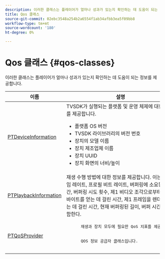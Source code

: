 ```yaml
---
description: 이러한 클래스는 플레이어가 얼마나 성과가 있는지 확인하는 데 도움이 되는 정보를 제공합니다.
title: Qos 클래스
source-git-commit: 02ebc3548a254b2a6554f1ab34afbb3ea5f09bb8
workflow-type: tm+mt
source-wordcount: '180'
ht-degree: 0%

---
```


# Qos 클래스 {#qos-classes}

이러한 클래스는 플레이어가 얼마나 성과가 있는지 확인하는 데 도움이 되는 정보를 제공합니다.

<table frame="all" colsep="1" rowsep="1" id="table_2893EFF9755149159A4F94E781C76B6E"> 
 <thead> 
  <tr rowsep="1"> 
   <th colname="1" class="entry"><b>이름</b></th> 
   <th colname="2" class="entry"><b>설명</b></th> 
  </tr> 
 </thead>
 <tbody> 
  <tr rowsep="1"> 
   <td colname="1"> <a href="https://help.adobe.com/en_US/primetime/api/psdk/appledoc/Classes/PTDeviceInformation.html" format="html" scope="external"> PTDeviceInformation</a> </td> 
   <td colname="2">TVSDK가 실행되는 플랫폼 및 운영 체제에 대한 정보를 제공합니다. 
    <ul id="ul_0DE69F3B38E84964AB98DCCD11E5E123"> 
     <li id="li_19B2D1889FCA4B0F8FCB0EE8F87353B2">플랫폼 OS 버전 </li> 
     <li id="li_CA35F4A48FD34555AC7D7832D5997AD4">TVSDK 라이브러리의 버전 번호 </li> 
     <li id="li_30D38320C2A3440E92C0A477FFFBF9A0">장치의 모델 이름 </li> 
     <li id="li_2D15164B987E405685B96A900EBF041D">장치 제조업체 이름 </li> 
     <li id="li_B78485CB9580444DB9694404706BA191">장치 UUID </li> 
     <li id="li_841EA77499B44F0692192F9DE1A798E4">장치 화면의 너비/높이 </li> 
    </ul> </td> 
  </tr> 
  <tr rowsep="1"> 
   <td colname="1"><a href="https://help.adobe.com/en_US/primetime/api/psdk/appledoc/Classes/PTPlaybackInformation.html" format="html" scope="external"> PTPlaybackInformation</a> </td> 
   <td colname="2"> 재생 수행 방법에 대한 정보를 제공합니다. 이는 프레임 레이트, 프로필 비트 레이트, 버퍼링에 소요된 총 시간, 버퍼링 시도 횟수, 제1 비디오 조각으로부터 제1 바이트를 얻는 데 걸린 시간, 제1 프레임을 렌더링하는 데 걸린 시간, 현재 버퍼링된 길이, 버퍼 시간을 포함한다. </td> 
  </tr> 
  <tr rowsep="1"> 
   <td colname="1"><a href="https://help.adobe.com/en_US/primetime/api/psdk/appledoc/Classes/PTQoSProvider.html" format="html" scope="external"> PTQoSProvider</a> </td> 
   <td colname="2">
    <pre>
      재생과 장치 모두에 필요한 QoS 지표를 제공합니다.
    </pre>
    <pre>
      QOS 정보 공급자 클래스입니다.
    </pre> </td> 
  </tr> 
 </tbody> 
</table>
